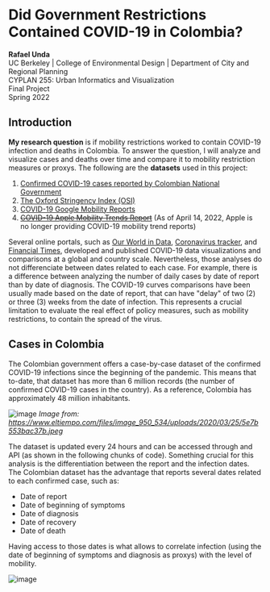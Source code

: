# Did Government Restrictions Contained COVID-19 in Colombia?
**Rafael Unda** \
UC Berkeley | College of Environmental Design | Department of City and Regional Planning \
CYPLAN 255: Urban Informatics and Visualization \
Final Project \
Spring 2022


## Introduction

**My research question** is if mobility restrictions worked to contain COVID-19 infection and deaths in Colombia. To answer the question, I will analyze and visualize cases and deaths over time and compare it to mobility restriction measures or proxys. The following are the **datasets** used in this project: 
1. [Confirmed COVID-19 cases reported by Colombian National Government](https://www.ins.gov.co/Noticias/Paginas/coronavirus-casos.aspx)
2. [The Oxford Stringency Index (OSI)](https://www.bsg.ox.ac.uk/research/research-projects/covid-19-government-response-tracker)
3. [COVID-19 Google Mobility Reports](https://www.google.com/covid19/mobility/)
4. ~~[COVID-19 Apple Mobility Trends Report](https://covid19.apple.com/mobility)~~ (As of April 14, 2022, Apple is no longer providing COVID-19 mobility trend reports)

Several online portals, such as [Our World in Data](https://ourworldindata.org/coronavirus), [Coronavirus tracker](https://gorkang.shinyapps.io/2020-corona/), and [Financial Times](https://www.ft.com/content/a2901ce8-5eb7-4633-b89c-cbdf5b386938), developed and published COVID-19 data visualizations and comparisons at a global and country scale. Nevertheless, those analyses do not differenciate between dates related to each case. For example, there is a difference between analyzing the number of daily cases by date of report than by date of diagnosis. The COVID-19 curves comparisons have been usually made based on the date of report, that can have "delay" of two (2) or three (3) weeks from the date of infection. This represents a crucial limitation to evaluate the real effect of policy measures, such as mobility restrictions, to contain the spread of the virus.


## Cases in Colombia

The Colombian government offers a case-by-case dataset of the confirmed COVID-19 infections since the beginning of the pandemic. This means that to-date, that dataset has more than 6 million records (the number of confirmed COVID-19 cases in the country). As a reference, Colombia has approximately 48 million inhabitants.

![image](https://user-images.githubusercontent.com/90360629/164156943-fa086531-b907-4ca6-8b86-58fa92be92fe.png)
*Image from: https://www.eltiempo.com/files/image_950_534/uploads/2020/03/25/5e7b553bac37b.jpeg*

The dataset is updated every 24 hours and can be accessed through and API (as shown in the following chunks of code). Something crucial for this analysis is the differentiation between the report and the infection dates. The Colombian dataset has the advantage that reports several dates related to each confirmed case, such as: 
- Date of report
- Date of beginning of symptoms
- Date of diagnosis
- Date of recovery
- Date of death

Having access to those dates is what allows to correlate infection (using the date of beginning of symptoms and diagnosis as proxys) with the level of mobility.

![image](https://user-images.githubusercontent.com/90360629/164156356-477d0dd1-7af1-42fc-9f4f-45958447ca57.png)

